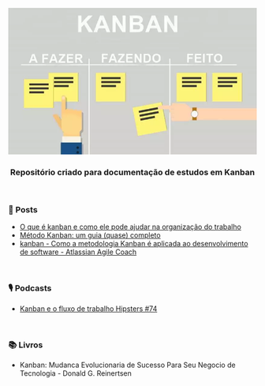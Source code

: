 <div align="center">
 
 ![Kanban](images/kanban.webp)

 ### Repositório criado para documentação de estudos em Kanban
  
</div>

<br>

### 📰 Posts

+ [O que é kanban e como ele pode ajudar na organização do trabalho](https://blog.runrun.it/o-que-e-kanban/)
+ [Método Kanban: um guia (quase) completo](https://targetteal.com/pt/blog/metodo-kanban/)
+ [kanban - Como a metodologia Kanban é aplicada ao desenvolvimento de software - Atlassian Agile Coach](https://www.atlassian.com/br/agile)

<br>

### 🎙️ Podcasts

+ [Kanban e o fluxo de trabalho Hipsters #74](https://cursos.alura.com.br/hipsterstech-kanban-e-o-fluxo-de-trabalho-hipsters-74-a512)

<br>

### 📚 Livros
 
+ Kanban: Mudanca Evolucionaria de Sucesso Para Seu Negocio de Tecnologia - Donald G. Reinertsen 
